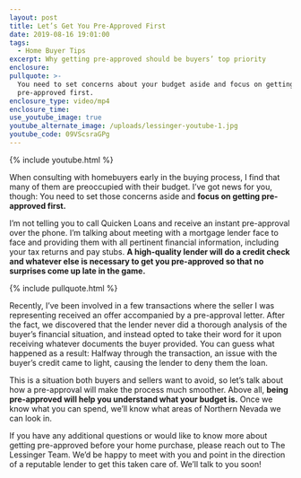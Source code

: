 ```yaml
---
layout: post
title: Let’s Get You Pre-Approved First
date: 2019-08-16 19:01:00
tags:
  - Home Buyer Tips
excerpt: Why getting pre-approved should be buyers’ top priority
enclosure:
pullquote: >-
  You need to set concerns about your budget aside and focus on getting
  pre-approved first.
enclosure_type: video/mp4
enclosure_time:
use_youtube_image: true
youtube_alternate_image: /uploads/lessinger-youtube-1.jpg
youtube_code: 09VScsraGPg
---
```


{% include youtube.html %}

When consulting with homebuyers early in the buying process, I find that many of them are preoccupied with their budget. I’ve got news for you, though: You need to set those concerns aside and **focus on getting pre-approved first.&nbsp;**

I’m not telling you to call Quicken Loans and receive an instant pre-approval over the phone. I’m talking about meeting with a mortgage lender face to face and providing them with all pertinent financial information, including your tax returns and pay stubs. **A high-quality lender will do a credit check and whatever else is necessary to get you pre-approved so that no surprises come up late in the game.&nbsp;**

{% include pullquote.html %}

Recently, I’ve been involved in a few transactions where the seller I was representing received an offer accompanied by a pre-approval letter. After the fact, we discovered that the lender never did a thorough analysis of the buyer’s financial situation, and instead opted to take their word for it upon receiving whatever documents the buyer provided. You can guess what happened as a result: Halfway through the transaction, an issue with the buyer’s credit came to light, causing the lender to deny them the loan. &nbsp; &nbsp;

This is a situation both buyers and sellers want to avoid, so let’s talk about how a pre-approval will make the process much smoother. Above all, **being pre-approved will help you understand what your budget is.** Once we know what you can spend, we’ll know what areas of Northern Nevada we can look in.&nbsp;

If you have any additional questions or would like to know more about getting pre-approved before your home purchase, please reach out to The Lessinger Team. We’d be happy to meet with you and point in the direction of a reputable lender to get this taken care of. We’ll talk to you soon\!&nbsp;<br>&nbsp;